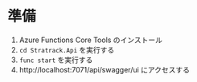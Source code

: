 # 準備

1. Azure Functions Core Tools のインストール
2. `cd Stratrack.Api` を実行する
3. `func start` を実行する
4. http://localhost:7071/api/swagger/ui にアクセスする
